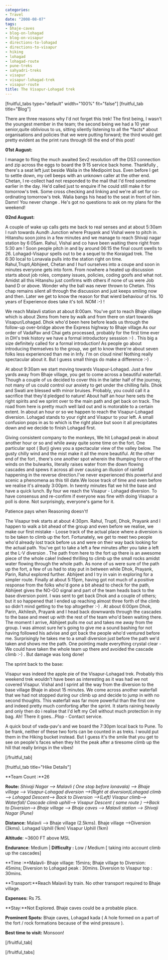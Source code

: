 ```yaml
---
categories:
- Travel
date: "2008-08-07"
tags:
- bhaje-caves
- blog-on-lohagad
- blog-on-visapur
- directions-to-lohagad
- directions-to-visapur
- hiking
- lohagad
- lohagad-route
- pune-treks
- sahyadri-treks
- visapur
- visapur-lohagad-trek
- visapur-route
title: The Visapur-Lohagad trek
---
```


\[fruitful\_tabs type="default" width="100%" fit="false"\] \[fruitful\_tab title="Blog"\]

There are three reasons why I'd not forget this trek! The first being, I wasn't the youngest member in the team; the second being we had a 10 year senior,quite oblivious to us, sitting silently listening to all the \*facts\* about organisations and policies that we were putting forward; the third would get pretty evident as the print runs through till the end of this post!

**01st August:**

I manage to fling the much awaited Sev2 resolution off the DS3 connection and zip across the eggs to board the 9:15 service back home. Thankfully , there's a seat left just beside Walia in the Medipoint bus. Even before I get to settle down, my cell beeps with an unknown caller at the other end. Chetan, I re-collect had not responded to the mail that I'd fired sometime earlier in the day. He'd called just to enquire if he could still make it for tomorrow's trek. Some cross checking and linking and we're all set for co-ordinating tomorrow's trek. Walia bangs his head to the seat in front of him. Damn! You never change . He's got no questions to ask on my plans for the weekend!

**02nd August:**

A couple of wake up calls gets me back to real senses and at about 5:30am I rush towards Aundh Junction where Prayank and Vishal were to pitch in. Hitanshu soon joins in a few minutes and we manage to reach Shivaji nagar station by 6:05am. Rahul, Vishal and co have been waiting there right from 5:30 am ! Soon people pitch in and by around 06:15 the final count swells to 26. Lohagad-Visapur spells out to be a sequel to the Koraigad trek. The 6:30 local to Lonavala pulls into the station right on time. Rahul,Trupti,Abhijeet, Chetan and I hurl ourselves into a coupe and soon in minutes everyone gets into form. From nowhere a heated up discussion starts about job roles, company issues, policies, coding goofs and what not. Amidst all this Hitanshu just confirms with others if none of us were Job band D or above. Wonder why the ball was never thrown to Chetan. This chap remains silent all through the discussion and just keeps smiling now and then. Later we get to know the reason for that wierd behaviour of his. 10 years of Experience does take it's toll. NOM :-) !

We reach Malavli station at about 8:00am. You've got to reach Bhaje village which is about 2kms from here by walk and from there on start towards Visapur/Lohagad. Dhok who'd been here before leads us through the follow-up over-bridge above the Express highway to Bhaje village.As our order of VadaPav and Chai gets processed, probably for the first time ever in DH's trek history we have a formal introductory sesssion :-) . This big a size definitely called for a formal introduction! As people go about introducing themselves to the group, we get to know there're about seven folks less experienced than me in Infy. I'm on cloud nine! Nothing really spectacular about it. But I guess small things do make a difference :-) .

At about 9:30am we start moving towards Visapur-Lohagad. Just a few yards away from Bhaje village, you get to come across a beautiful waterfall. Though a couple of us decided to cover this in the latter half of the journey, not many of us could control our anxiety to get under the chilling falls. Dhok and Swati are blessed with minor bruises. Probably, you could call it a sacrifice that they'd pledged to nature! About half an hour here sets the right spirits and we sprint over to the main path and get back on track. The road from here is pretty much well laid out and is motorable to a certain extent. In about an hour or so we happen to reach the Visapur-Lohagad diversion. Lohagad stands to your right and Visapur to your left. A small confusion pops in as to which is the right place but soon it all precipitates down and we decide to finish Lohagad first.

Giving consistent company to the monkeys, We hit Lohagad peak in about another hour or so and while away quite some time on the fort. One particular spot ( Burj) gives you a spectacular view of the valley below. The gusty chilly wind and the mist make it all the more beautiful. At the other end of the fort , there's one another spot wherein the thumping force of the winds on the bulwarks, literally raises water from the down flowing cascades and spews it across all over causing an illusion of rainfall happening in the reverse direction.I've never experienced this powerful and scenic a phenomena as this till date.We loose track of time and even before we realise it's already 3:00pm. In twenty minutes flat we hit the base and have a quick lunch. By four we reach the Visapur - Lohagad diversion. To have consensus and re-confirm if everyone was fine with doing Visapur a poll is done. Not surprisingly, everyone's game for it.

Patience pays when Reasoning doesn't!

The Visapur trek starts at about 4:30pm. Rahul, Trupti, Dhok, Prayank and I happen to walk a bit ahead of the group and even before we realise, we make our first mistake - Loose track of the actual place where a diversion is to be taken to climb up the fort. Fortunately, we get to meet two people who'd already lost track before us and were on their way back looking for the actual path. You've got to take a left a few minutes after you take a left at the L-V diversion . The path from here to the fort up there is an awesome piece of the whole cake! Indeed thrilling to climb up the small rocks amidst water flowing through the whole path. As none of us were sure of the path up the fort, a few of us had to stay put in between while Dhok, Prayank, Parin, Rahul explored further. Abhijeet and I try in vain in exploring for a simpler route. Finally at about 5:15pm, having got not much of a positive response from the folks who'd gone a bit ahead to check for the path, Abhijeet gives the NO-GO signal and part of the team heads back to the base diversion point. I was sent to get back Dhok and a couple of others; but it so happened that I ended up reaching almost three forth of the climb so didn't mind getting to the top altogether :-) . At about 6:00pm Dhok, Parin, Akhilesh, Prayank and I head back downwards through the cascades to the base and meet up with the rest of the team who'd been waiting there. The moment I arrive, Abhijeet pulls me out and takes me away from the group. I was almost sure he's going to give me a sound bashing for not having followed his advise and got back the people who'd ventured before me. Surprisingly he takes me to a small diversion just before the path we'd taken and shows me the path. One pointing made everything crystal clear - We could have taken the whole team up there and avoided the cascade climb :-) . But damage was long done!

The sprint back to the base:

Visapur was indeed the apple pie of the Visapur-Lohagad trek. Probably this weekend trek wouldn't have been as interesting as it was had we not covered Visapur. Vishal and I sprint all the way from the diversion to the base village Bhaje in about 15 minutes. We come across another waterfall that we had not stopped during our climb up and decide to jump in with no second thoughts. This waterfall was far more powerful than the first one and indeed pretty much comforting after the sprint. It starts raining heavily and only then do i realise that I'd left my Cell without much protection in my bag. Ah! There it goes...Plop - Contact service.

A quick bout of vada-pav's and we board the 7:30pm local back to Pune. To be frank, neither of these two forts can be counted in as treks. I would put them in the Hiking bucket instead. But I guess it's the smile that you get to see on people's faces when they hit the peak after a tiresome climb up the hill that really brings in the vibes!

\[/fruitful\_tab\]

\[fruitful\_tab title="Hike Details"\]

**Team Count :**26

**Route:** _Shivaji Nagar --> Malavli ( One stop before lonavala) --> Bhaje village --> Visapur-Lohagad diversion -->(Right at diversion)Lohagad climb --> Lohagad Descent--> Back to Diversion -->(Left) Visapur climb--> Waterfall/ Cascade climb uphill--> Visapur Descent ( same route ) -->Back to Diversion--> Bhaje village --> Bhaje caves --> Malavli station --> Shivaji Nagar (Pune)_

**Distance:** Malavli --> Bhaje village (2.5kms). Bhaje village -->Diversion (3kms). Lohagad Uphill (1km) Visapur Uphill (1km)

**Altitude**: ~3600 FT above MSL

**Endurance**: Medium | **Difficulty :** Low / Medium \[ taking into account climb up the cascades\]

**Time :**Malavli- Bhaje village: 15mins; Bhaje village to Diversion: 45mins; Diversion to Lohagad peak : 30mins. Diversion to Visapur top : 30mins.

**Transport:**Reach Malavli by train. No other transport required to Bhaje village.

**Expenses:** Rs 75.

**Stay:**Not Explored. Bhaje caves could be a probable place.

**Prominent Spots:** Bhaje caves, Lohagad kada ( A hole formed on a part of the fort / rock formations because of the wind pressure ).

**Best time to visit:** Monsoon!

\[/fruitful\_tab\]

\[/fruitful\_tabs\]
